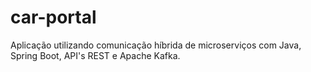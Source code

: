 # car-portal
Aplicação utilizando comunicação híbrida de microserviços com Java, Spring Boot, API's REST e Apache Kafka.
